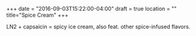 +++
date = "2016-09-03T15:22:00-04:00"
draft = true
location = ""
title="Spice Cream"
+++

LN2 + capsaicin = spicy ice cream, also feat. other spice-infused flavors.
